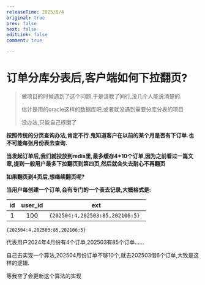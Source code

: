 ```yaml
---
releaseTime: 2025/8/4
original: true
prev: false
next: false
editLink: false
comment: true

---
```


# 订单分库分表后,客户端如何下拉翻页?

> 做项目的时候遇到了这个问题,于是请教了同行,没几个人能说清楚的.
> 
> 估计是用的oracle这样的数据库吧,或者就没遇到需要分库分表的项目
> 
> 没办法,只能自己琢磨了

**按照传统的分页查询办法,肯定不行.鬼知道客户在以前的某个月是否有下订单.也不可能每张月份表去查询.**

**当发起订单后,我们就投放到redis里,最多缓存4*10个订单,因为之前看过一篇文章,提到一般用户最多下拉翻页到第四页,然后就会失去耐心不再翻页**

**如果翻页到4页后,想继续翻页呢?**

**当用户每创建一个订单,会有专门的一个表去记录,大概格式是:**


|  id  | user_id |              ext              |
|:----:|:-------:|:-----------------------------:|
|  1   |   100   | `{202504:4,202503:85,202106:5} `|

`{202504:4,202503:85,202106:5} `

代表用户2024年4月份有4个订单,202503有85个订单......

自己去实现一个算法,202504月份订单不够10个,就去202503借6个订单,大致是这样的逻辑.

等我空了会更新这个算法的实现









































